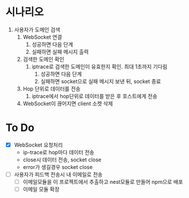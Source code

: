 # 시나리오
1. 사용자가 도메인 검색
   1. WebSocket 연결
      1. 성공하면 다음 단계
      2. 실패하면 실패 메시지 출력
   2. 검색한 도메인 확인
      1. iptrace로 검색한 도메인이 유효한지 확인. 최대 1초까지 기다림
         1. 성공하면 다음 단계
         2. 실패하면 socket으로 실패 메시지 보낸 뒤, socket 종료
   3. Hop 단위로 데이터를 전송
      1. iptrace에서 hop단위로 데이터를 받은 후 호스트에게 전송
   4. WebSocket이 끊어지면 client 소켓 삭제

# To Do
- [x] WebSocket 요청처리
  - ip-trace로 hop마다 데이터 전송
  - close시 데이터 전송, socket close
  - error가 생길경우 socket close
- [ ] 사용자가 피드백 전송시 내 이메일로 전송
   - [ ] 이메일모듈을 이 프로젝트에서 추출하고 nest모듈로 만들어 npm으로 배포
   - [ ] 이메일 모듈 확장
